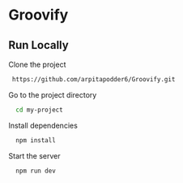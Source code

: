 
# Groovify




## Run Locally

Clone the project

```bash
 https://github.com/arpitapodder6/Groovify.git
```

Go to the project directory
 
```bash
  cd my-project
```

Install dependencies

```bash
  npm install
```

Start the server

```bash
  npm run dev
```

